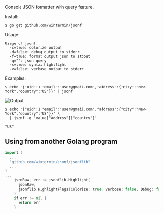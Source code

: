 Console JSON formatter with query feature.

Install:

```$ go get github.com/wintermin/jsonf```

Usage:

```
Usage of jsonf:
  -c=true: colorize output
  -d=false: debug output to stderr
  -f=true: format output json to stdout
  -q="": json query
  -s=true: syntax hightlight
  -v=false: verbose output to stderr
```

Examples:

```
$ echo '{"uid":1,"email":"user@gmail.com","address":{"city":"New-York","country":"US"}}' | jsonf
```
 
![Output](https://cdn.rawgit.com/miolini/jsonf/master/output.png "Output")

 
```
$ echo '{"uid":1,"email":"user@gmail.com","address":{"city":"New-York","country":"US"}}' \
  | jsonf -q 'value["address"]["country"]'
```

```
"US"
```

## Using from another Golang program

```go
import (
  ...
  "github.com/wintermin/jsonf/jsonflib"
  ...
)
...
    jsonRaw, err := jsonflib.Highlight(
      jsonRaw,
      jsonflib.HighlightFlags{Colorize: true, Verbose: false, Debug: false},
    )
    if err != nil {
      return err
    }
```
